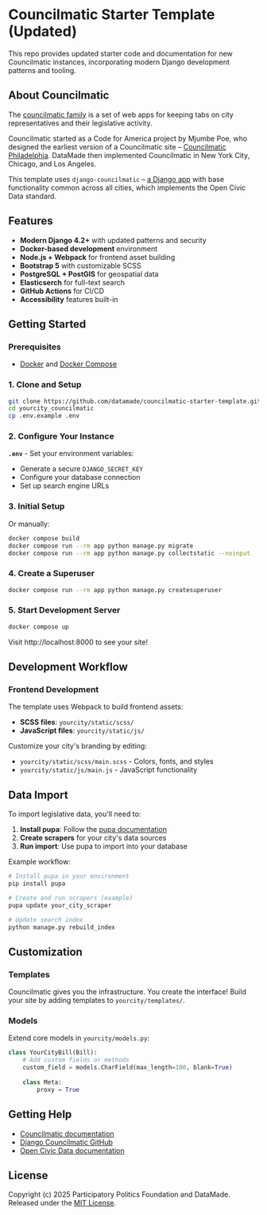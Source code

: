 # Councilmatic Starter Template (Updated)

This repo provides updated starter code and documentation for new Councilmatic instances, incorporating modern Django development patterns and tooling.

## About Councilmatic

The [councilmatic family](https://www.councilmatic.org/) is a set of web apps for keeping tabs on city representatives and their legislative activity.

Councilmatic started as a Code for America project by Mjumbe Poe, who designed the earliest version of a Councilmatic site – [Councilmatic Philadelphia](http://philly.councilmatic.org/). DataMade then implemented Councilmatic in New York City, Chicago, and Los Angeles.

This template uses `django-councilmatic` – [a Django app](https://github.com/datamade/django-councilmatic) with base functionality common across all cities, which implements the Open Civic Data standard.

## Features

- **Modern Django 4.2+** with updated patterns and security
- **Docker-based development** environment
- **Node.js + Webpack** for frontend asset building
- **Bootstrap 5** with customizable SCSS
- **PostgreSQL + PostGIS** for geospatial data
- **Elasticserch** for full-text search
- **GitHub Actions** for CI/CD
- **Accessibility** features built-in

## Getting Started

### Prerequisites

- [Docker](https://docs.docker.com/install/) and [Docker Compose](https://docs.docker.com/compose/install/)

### 1. Clone and Setup

```bash
git clone https://github.com/datamade/councilmatic-starter-template.git yourcity_councilmatic
cd yourcity_councilmatic
cp .env.example .env
```

### 2. Configure Your Instance

**`.env`** - Set your environment variables:
- Generate a secure `DJANGO_SECRET_KEY`
- Configure your database connection
- Set up search engine URLs

### 3. Initial Setup

Or manually:
```bash
docker compose build
docker compose run --rm app python manage.py migrate
docker compose run --rm app python manage.py collectstatic --noinput
```

### 4. Create a Superuser

```bash
docker compose run --rm app python manage.py createsuperuser
```

### 5. Start Development Server

```bash
docker compose up
```

Visit http://localhost:8000 to see your site!

## Development Workflow

### Frontend Development

The template uses Webpack to build frontend assets:

- **SCSS files**: `yourcity/static/scss/`
- **JavaScript files**: `yourcity/static/js/`

Customize your city's branding by editing:
- `yourcity/static/scss/main.scss` - Colors, fonts, and styles
- `yourcity/static/js/main.js` - JavaScript functionality

## Data Import

To import legislative data, you'll need to:

1. **Install pupa**: Follow the [pupa documentation](https://opencivicdata.readthedocs.io/en/latest/scraping/)
2. **Create scrapers** for your city's data sources
3. **Run import**: Use pupa to import into your database

Example workflow:
```bash
# Install pupa in your environment
pip install pupa

# Create and run scrapers (example)
pupa update your_city_scraper

# Update search index
python manage.py rebuild_index
```

## Customization

### Templates

Councilmatic gives you the infrastructure. You create the interface! Build your site by
adding templates to `yourcity/templates/`. 

### Models

Extend core models in `yourcity/models.py`:
```python
class YourCityBill(Bill):
    # Add custom fields or methods
    custom_field = models.CharField(max_length=100, blank=True)
    
    class Meta:
        proxy = True
```

## Getting Help

- [Councilmatic documentation](https://www.councilmatic.org/)
- [Django Councilmatic GitHub](https://github.com/datamade/django-councilmatic)
- [Open Civic Data documentation](https://opencivicdata.readthedocs.io/)

## License

Copyright (c) 2025 Participatory Politics Foundation and DataMade. Released under the [MIT License](LICENSE).
